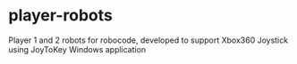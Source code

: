 # player-robots
 Player 1 and 2 robots for robocode, developed to support Xbox360 Joystick using JoyToKey Windows application
